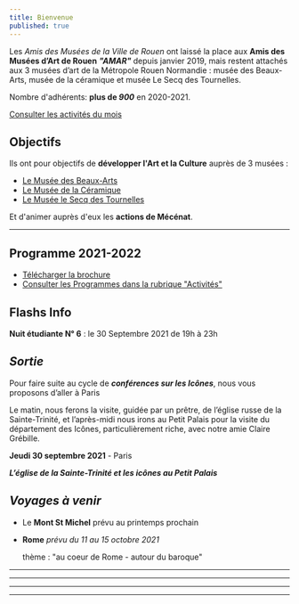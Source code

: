 ```yaml
---
title: Bienvenue
published: true
---
```

Les _Amis des Musées de la Ville de Rouen_ ont laissé la place aux **Amis des Musées d’Art de Rouen** _**"AMAR"**_ depuis janvier 2019, mais restent attachés aux 3 musées d’art de la Métropole Rouen Normandie : musée des Beaux-Arts, musée de la céramique et musée Le Secq des Tournelles.

Nombre d'adhérents: **plus de _900_** en 2020-2021.

[Consulter les activités du mois](/pages/activites-du-mois.html)



## Objectifs

Ils ont pour objectifs de **développer l'Art et la Culture** auprès de 3 musées :

* [Le Musée des Beaux-Arts](http://mbarouen.fr/fr)
* [Le Musée de la Céramique](http://museedelaceramique.fr/fr)
* [Le Musée le Secq des Tournelles](http://museelesecqdestournelles.fr/fr)

Et d'animer auprès d'eux les **actions de Mécénat**.

***

## Programme 2021-2022

* [Télécharger la brochure](/fichiers/brochure-amar-2021-2022.pdf)
* [Consulter les Programmes dans la rubrique "Activités"](/pages/activites.html)

## **Flashs Info** 

**Nuit étudiante N° 6** : le 30 Septembre 2021 de 19h à 23h

## _Sortie_
Pour faire suite au cycle de **_conférences sur les Icônes_**, nous vous proposons d’aller à Paris   

Le matin, nous ferons la visite,  guidée par un prêtre, de l’église russe de la Sainte-Trinité, et l’après-midi nous irons au Petit Palais pour la visite du département des Icônes, particulièrement riche, avec notre amie Claire Grébille.  

**Jeudi 30 septembre 2021** - Paris  

_**L’église de la Sainte-Trinité et les icônes au Petit Palais**_  





 
## _Voyages à venir_

* Le **Mont St Michel** prévu au printemps prochain
* **Rome**   _prévu du 11 au 15 octobre 2021_

  thème : "au coeur de Rome - autour du baroque"

***

***

***

***

